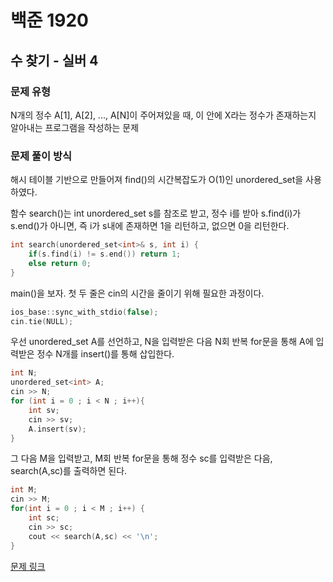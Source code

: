 # 백준 1920
## 수 찾기 - 실버 4
### 문제 유형

N개의 정수 A[1], A[2], ..., A[N]이 주어져있을 때, 이 안에 X라는 정수가 존재하는지 알아내는 프로그램을 작성하는 문제

### 문제 풀이 방식

해시 테이블 기반으로 만들어져 find()의 시간복잡도가 O(1)인 unordered_set을 사용하였다.

함수 search()는 int unordered_set s를 참조로 받고, 정수 i를 받아 s.find(i)가 s.end()가 아니면, 즉 i가 s내에 존재하면 1을 리턴하고, 없으면 0을 리턴한다.
~~~cpp
int search(unordered_set<int>& s, int i) {
    if(s.find(i) != s.end()) return 1;
    else return 0;
}
~~~


main()을 보자. 첫 두 줄은 cin의 시간을 줄이기 위해 필요한 과정이다.
~~~cpp
ios_base::sync_with_stdio(false);
cin.tie(NULL);
~~~~

우선 unordered_set A를 선언하고, N을 입력받은 다음 N회 반복 for문을 통해 A에 입력받은 정수 N개를 insert()를 통해 삽입한다.
~~~cpp
int N;
unordered_set<int> A;
cin >> N;
for (int i = 0 ; i < N ; i++){
    int sv;
    cin >> sv;
    A.insert(sv);
}
~~~


그 다음 M을 입력받고, M회 반복 for문을 통해 정수 sc를 입력받은 다음, search(A,sc)를 출력하면 된다.
~~~cpp
int M;
cin >> M;
for(int i = 0 ; i < M ; i++) {
    int sc;
    cin >> sc;
    cout << search(A,sc) << '\n';
}
~~~


[문제 링크](https://github.com/tyshim0118/BJ-Codes/blob/main/BJ1920.cpp)
